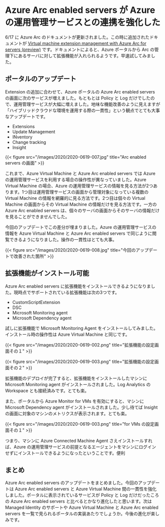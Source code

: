 # Azure Arc enabled servers が Azure の運用管理サービスとの連携を強化した

6/17 に Azure Arc のドキュメントが更新されました。この時に追加されたドキュメントが [Virtual machine extension management with Azure Arc for servers (preview)](https://github.com/MicrosoftDocs/azure-docs/blob/master/articles/azure-arc/servers/manage-vm-extensions.md) です。ドキュメントによると、Azure ポータルから Arc の管理下にあるサーバに対して拡張機能が入れられるようです。早速試してみました。

## ポータルのアップデート

Extension の追加に合わせて、Azure ポータルの Azure Arc enabled servers の画面に次のサービスが増えました。もともとは Policy と Log だけでしたので、運用管理サービスが大幅に増えました。地味な機能改善のように見えますが「ハイブリッドクラウドな環境を運用する際の一貫性」という観点でとても大事なアップデートです。

- Extensions
- Update Management
- INventory
- Change tracking
- Insight

{{< figure src="/images/2020/2020-0619-007.jpg" title="Arc enabled servers の画面" >}}

これまで、Azure Virtual Machine と Azure Arc enabled servers では Azure の運用管理サービスを利用する場合の操作性が異なっていました。Azure Virtual Machine の場合、Azure の運用管理サービスの情報を見る方法が2つあります。1つ目は運用管理サービスの画面から管理対象になっている複数の Virtual Machine の情報を網羅的に見る方法です。2つ目は個々の Virtual Machine の画面からその Virtual Machine の情報だけを見る方法です。一方の Azure Arc enabled servers は、個々のサーバの画面からそのサーバの情報だけを見ることができませんでした。

今回のアップデートでこの差分が埋まりました。Azure の運用管理サービスの情報を Azure Virtual Machine と Azure Arc enabled servers で同じように閲覧できるようになりました。操作の一貫性はとても大事。

{{< figure src="/images/2020/2020-0619-008.jpg" title="今回のアップデートで改善された箇所" >}}

## 拡張機能がインストール可能

Azure Arc enabled servers に拡張機能をインストールできるようになりました。現時点でサポートされている拡張機能は次の3つです。

- CustomScriptExtension
- DSC
- Microsoft Monitoring agent
- Microsoft Dependency agent

試しに拡張機能で Microsoft Monitoring Agent をインストールしてみました。インストール時の操作性は Azure Virtual Machine と同じです。

{{< figure src="/images/2020/2020-0619-002.png" title="拡張機能の設定画面その１" >}}

{{< figure src="/images/2020/2020-0619-003.png" title="拡張機能の設定画面その２" >}}

拡張機能のデプロイが完了すると、拡張機能をインストールしたマシンに Microsoft Monitoring agent がインストールされました。Log Analytics の Workspace とも接続済みです。とても楽。

また、ポータルから Azure Monitor for VMs を有効にすると、マシンに Microsoft Dependency agent がインストールされました。少し待てば Insight の画面に対象のマシンのメトリクスが表示されます。とても楽。

{{< figure src="/images/2020/2020-0619-003.png" title="for VMs の設定画面その１" >}}

つまり、マシンに Azure Connected Machine Agent さえインストールすれば、Azure の運用管理サービスの前提となるエージェントをマシンにログインせずにインストールできるようになったということです。便利

## まとめ
Azure Arc enabled servers のアップデートをまとめました。今回のアップデートは Azure Arc enabled servers と Azure Virtual Machine 間の一貫性を強化しました。ポータルに表示されているサービスが Policy と Log だけだったころの Azure Arc enabled servers と比べるとかなり進化したと思います。次は Managed Identity のサポートや Azure Virtual Machine と Azure Arc enabled servers を一覧で見られるポータルの実装あたりでしょうか。今後の進化が楽しみです。
